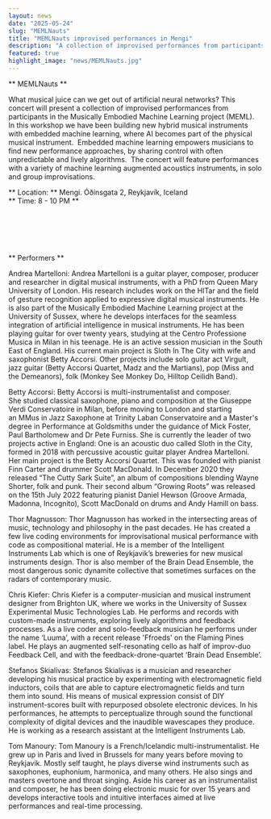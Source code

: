 ```yaml
---
layout: news
date: "2025-05-24"
slug: "MEMLNauts"
title: "MEMLNauts improvised performances in Mengi"
description: "A collection of improvised performances from participants in the Musically Embodied Machine Learning project (MEML)"
featured: true
highlight_image: "news/MEMLNauts.jpg"
---
```


<script>
    import CaptionedImage from "../../components/Images/CaptionedImage.svelte"
</script>
** MEMLNauts ** 

What musical juice can we get out of artificial neural networks? This concert will present a collection of improvised performances from participants in the Musically Embodied Machine Learning project (MEML).  In this workshop we have been building new hybrid musical instruments with embedded machine learning, where AI becomes part of the physical musical instrument.  Embedded machine learning empowers musicians to find new performance approaches, by sharing control with often unpredictable and lively algorithms.  The concert will feature performances with a variety of machine learning augmented acoustics instruments, in solo and group improvisations.

** Location: ** Mengi. Óðinsgata 2, Reykjavík, Iceland  
 ** Time: 8 - 10 PM ** 

<br>
<br>
<CaptionedImage
    src="news/MEMLNauts.jpg"
    alt="MEMLNausts"
    caption=""
/>

<br>
<br>

** Performers **

Andrea Martelloni:
Andrea Martelloni is a guitar player, composer, producer and researcher in digital musical instruments, with a PhD from Queen Mary University of London. His research includes work on the HITar and the field of gesture recognition applied to expressive digital musical instruments. He is also part of the Musically Embodied Machine Learning project at the University of Sussex, where he develops interfaces for the seamless integration of artificial intelligence in musical instruments. He has been playing guitar for over twenty years, studying at the Centro Professione Musica in Milan in his teenage. He is an active session musician in the South East of England. His current main project is Sloth In The City with wife and saxophonist Betty Accorsi. Other projects include solo guitar act Virgult, jazz guitar (Betty Accorsi Quartet, Madz and the Martians), pop (Miss and the Demeanors), folk (Monkey See Monkey Do, Hilltop Ceilidh Band).

Betty Accorsi:
Betty Accorsi is multi-instrumentalist and composer. She studied classical saxophone, piano and composition at the Giuseppe Verdi Conservatoire in Milan, before moving to London and starting an MMus in Jazz Saxophone at Trinity Laban Conservatoire and a Master's degree in Performance at Goldsmiths under the guidance of Mick Foster, Paul Bartholomew and Dr Pete Furniss. She is currently the leader of two projects active in England: One is an acoustic duo called Sloth in the City, formed in 2018 with percussive acoustic guitar player Andrea Martelloni. Her main project is the Betty Accorsi Quartet. This was founded with pianist Finn Carter and drummer Scott MacDonald. In December 2020 they released “The Cutty Sark Suite”, an album of compositions blending Wayne Shorter, folk and punk. Their second album “Growing Roots” was released on the 15th July 2022 featuring pianist Daniel Hewson (Groove Armada, Madonna, Incognito), Scott MacDonald on drums and Andy Hamill on bass.

Thor Magnusson:
Thor Magnusson has worked in the intersecting areas of music, technology and philosophy in the past decades. He has created a few live coding environments for improvisational musical performance with code as compositional material. He is a member of the Intelligent Instruments Lab which is one of Reykjavik’s breweries for new musical instruments design. Thor is also member of the Brain Dead Ensemble, the most dangerous sonic dynamite collective that sometimes surfaces on the radars of contemporary music.

Chris Kiefer:
Chris Kiefer is a computer-musician and musical instrument designer from Brighton UK, where we works in the University of Sussex Experimental Music Technologies Lab. He performs and records with custom-made instruments, exploring lively algorithms and feedback processes. As a live coder and solo-feedback musician he performs under the name ‘Luuma’, with a recent release 'Ffroeds' on the Flaming Pines label. He plays an augmented self-resonating cello as half of improv-duo Feedback Cell, and with the feedback-drone-quartet ‘Brain Dead Ensemble’.

Stefanos Skialivas:
Stefanos Skialivas is a musician and researcher developing his musical practice by experimenting with electromagnetic field inductors, coils that are able to capture electromagnetic fields and turn them into sound. His means of musical expression consist of DIY instrument-scores built with repurposed obsolete electronic devices. In his performances, he attempts to perceptualize through sound the functional complexity of digital devices and the inaudible wavescapes they produce. He is working as a research assistant at the Intelligent Instruments Lab.

Tom Manoury:
Tom Manoury is a French/Icelandic multi-instrumentalist. He grew up in Paris and lived in Brussels for many years before moving to Reykjavik. Mostly self taught, he plays diverse wind instruments such as saxophones, euphonium, harmonica, and many others. He also sings and masters overtone and throat singing. 
Aside his career as an instrumentalist and composer, he has been doing electronic music for over 15 years and develops interactive tools and intuitive interfaces aimed at live performances and real-time processing.

